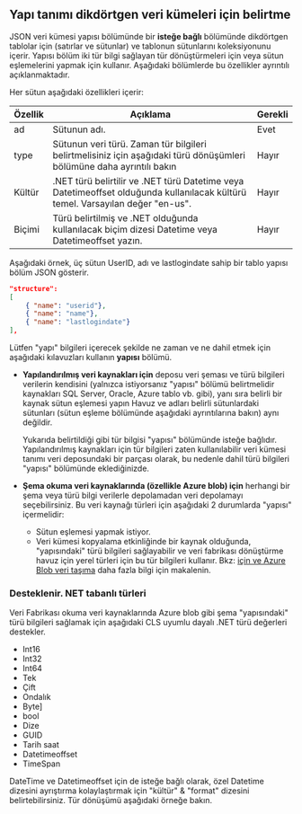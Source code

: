 ## <a name="specifying-structure-definition-for-rectangular-datasets"></a>Yapı tanımı dikdörtgen veri kümeleri için belirtme
JSON veri kümesi yapısı bölümünde bir **isteğe bağlı** bölümünde dikdörtgen tablolar için (satırlar ve sütunlar) ve tablonun sütunlarını koleksiyonunu içerir. Yapısı bölüm iki tür bilgi sağlayan tür dönüştürmeleri için veya sütun eşlemelerini yapmak için kullanır. Aşağıdaki bölümlerde bu özellikler ayrıntılı açıklanmaktadır. 

Her sütun aşağıdaki özellikleri içerir:

| Özellik | Açıklama | Gerekli |
| --- | --- | --- |
| ad |Sütunun adı. |Evet |
| type |Sütunun veri türü. Zaman tür bilgileri belirtmelisiniz için aşağıdaki türü dönüşümleri bölümüne daha ayrıntılı bakın |Hayır |
| Kültür |.NET türü belirtilir ve .NET türü Datetime veya Datetimeoffset olduğunda kullanılacak kültürü temel. Varsayılan değer "en-us". |Hayır |
| Biçimi |Türü belirtilmiş ve .NET olduğunda kullanılacak biçim dizesi Datetime veya Datetimeoffset yazın. |Hayır |

Aşağıdaki örnek, üç sütun UserID, adı ve lastlogindate sahip bir tablo yapısı bölüm JSON gösterir.

```json
"structure": 
[
    { "name": "userid"},
    { "name": "name"},
    { "name": "lastlogindate"}
],
```

Lütfen "yapı" bilgileri içerecek şekilde ne zaman ve ne dahil etmek için aşağıdaki kılavuzları kullanın **yapısı** bölümü.

* **Yapılandırılmış veri kaynakları için** deposu veri şeması ve türü bilgileri verilerin kendisini (yalnızca istiyorsanız "yapısı" bölümü belirtmelidir kaynakları SQL Server, Oracle, Azure tablo vb. gibi), yanı sıra belirli bir kaynak sütun eşlemesi yapın Havuz ve adları belirli sütunlardaki sütunları (sütun eşleme bölümünde aşağıdaki ayrıntılarına bakın) aynı değildir. 
  
    Yukarıda belirtildiği gibi tür bilgisi "yapısı" bölümünde isteğe bağlıdır. Yapılandırılmış kaynakları için tür bilgileri zaten kullanılabilir veri kümesi tanımı veri deposundaki bir parçası olarak, bu nedenle dahil türü bilgileri "yapısı" bölümünde eklediğinizde.
* **Şema okuma veri kaynaklarında (özellikle Azure blob) için** herhangi bir şema veya türü bilgi verilerle depolamadan veri depolamayı seçebilirsiniz. Bu veri kaynağı türleri için aşağıdaki 2 durumlarda "yapısı" içermelidir:
  * Sütun eşlemesi yapmak istiyor.
  * Veri kümesi kopyalama etkinliğinde bir kaynak olduğunda, "yapısındaki" türü bilgileri sağlayabilir ve veri fabrikası dönüştürme havuz için yerel türleri için bu tür bilgileri kullanır. Bkz: [için ve Azure Blob veri taşıma](../articles/data-factory/data-factory-azure-blob-connector.md) daha fazla bilgi için makalenin.

### <a name="supported-net-based-types"></a>Desteklenir. NET tabanlı türleri
Veri Fabrikası okuma veri kaynaklarında Azure blob gibi şema "yapısındaki" türü bilgileri sağlamak için aşağıdaki CLS uyumlu dayalı .NET türü değerleri destekler.

* Int16
* Int32 
* Int64
* Tek
* Çift
* Ondalık
* Byte]
* bool
* Dize 
* GUID
* Tarih saat
* Datetimeoffset
* TimeSpan 

DateTime ve Datetimeoffset için de isteğe bağlı olarak, özel Datetime dizesini ayrıştırma kolaylaştırmak için "kültür" & "format" dizesini belirtebilirsiniz. Tür dönüşümü aşağıdaki örneğe bakın.

